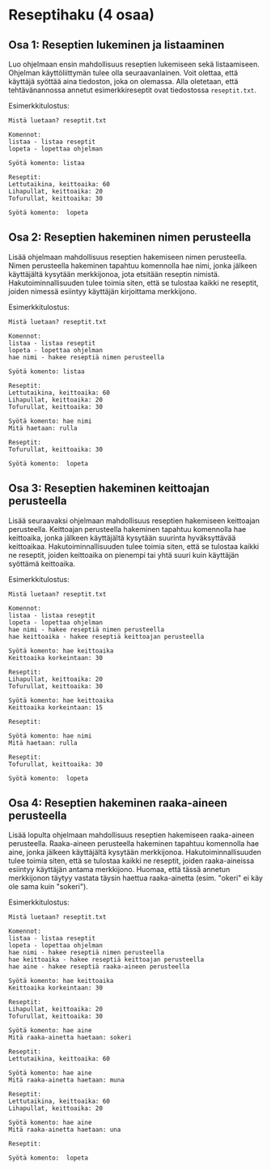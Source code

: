 # Reseptihaku (4 osaa)

## Osa 1: Reseptien lukeminen ja listaaminen

Luo ohjelmaan ensin mahdollisuus reseptien lukemiseen sekä listaamiseen. 
Ohjelman käyttöliittymän tulee olla seuraavanlainen. 
Voit olettaa, että käyttäjä syöttää aina tiedoston, 
joka on olemassa. Alla oletetaan, 
että tehtävänannossa annetut esimerkkireseptit ovat tiedostossa `reseptit.txt`.

Esimerkkitulostus:

```
Mistä luetaan? reseptit.txt

Komennot:
listaa - listaa reseptit
lopeta - lopettaa ohjelman

Syötä komento: listaa

Reseptit:
Lettutaikina, keittoaika: 60
Lihapullat, keittoaika: 20
Tofurullat, keittoaika: 30

Syötä komento:  lopeta
```

## Osa 2: Reseptien hakeminen nimen perusteella

Lisää ohjelmaan mahdollisuus reseptien hakemiseen nimen perusteella. 
Nimen perusteella hakeminen tapahtuu komennolla hae nimi, 
jonka jälkeen käyttäjältä kysytään merkkijonoa, jota etsitään reseptin nimistä. 
Hakutoiminnallisuuden tulee toimia siten, että se tulostaa kaikki ne reseptit, 
joiden nimessä esiintyy käyttäjän kirjoittama merkkijono.

Esimerkkitulostus:

```
Mistä luetaan? reseptit.txt

Komennot:
listaa - listaa reseptit
lopeta - lopettaa ohjelman
hae nimi - hakee reseptiä nimen perusteella

Syötä komento: listaa

Reseptit:
Lettutaikina, keittoaika: 60
Lihapullat, keittoaika: 20
Tofurullat, keittoaika: 30

Syötä komento: hae nimi
Mitä haetaan: rulla

Reseptit:
Tofurullat, keittoaika: 30

Syötä komento:  lopeta
```

## Osa 3: Reseptien hakeminen keittoajan perusteella

Lisää seuraavaksi ohjelmaan mahdollisuus reseptien hakemiseen keittoajan perusteella. 
Keittoajan perusteella hakeminen tapahtuu komennolla hae keittoaika, 
jonka jälkeen käyttäjältä kysytään suurinta hyväksyttävää keittoaikaa. 
Hakutoiminnallisuuden tulee toimia siten, että se tulostaa kaikki ne reseptit, 
joiden keittoaika on pienempi tai yhtä suuri kuin käyttäjän syöttämä keittoaika.

Esimerkkitulostus:

```
Mistä luetaan? reseptit.txt

Komennot:
listaa - listaa reseptit
lopeta - lopettaa ohjelman
hae nimi - hakee reseptiä nimen perusteella
hae keittoaika - hakee reseptiä keittoajan perusteella

Syötä komento: hae keittoaika
Keittoaika korkeintaan: 30

Reseptit:
Lihapullat, keittoaika: 20
Tofurullat, keittoaika: 30

Syötä komento: hae keittoaika
Keittoaika korkeintaan: 15

Reseptit:

Syötä komento: hae nimi
Mitä haetaan: rulla

Reseptit:
Tofurullat, keittoaika: 30

Syötä komento:  lopeta
```

## Osa 4: Reseptien hakeminen raaka-aineen perusteella

Lisää lopulta ohjelmaan mahdollisuus reseptien hakemiseen raaka-aineen perusteella. 
Raaka-aineen perusteella hakeminen tapahtuu komennolla hae aine, 
jonka jälkeen käyttäjältä kysytään merkkijonoa. 
Hakutoiminnallisuuden tulee toimia siten, 
että se tulostaa kaikki ne reseptit, joiden raaka-aineissa esiintyy käyttäjän antama merkkijono. 
Huomaa, että tässä annetun merkkijonon täytyy vastata täysin haettua raaka-ainetta (esim. "okeri" ei käy ole sama kuin "sokeri").

Esimerkkitulostus:

```
Mistä luetaan? reseptit.txt

Komennot:
listaa - listaa reseptit
lopeta - lopettaa ohjelman
hae nimi - hakee reseptiä nimen perusteella
hae keittoaika - hakee reseptiä keittoajan perusteella
hae aine - hakee reseptiä raaka-aineen perusteella

Syötä komento: hae keittoaika
Keittoaika korkeintaan: 30

Reseptit:
Lihapullat, keittoaika: 20
Tofurullat, keittoaika: 30

Syötä komento: hae aine
Mitä raaka-ainetta haetaan: sokeri

Reseptit:
Lettutaikina, keittoaika: 60

Syötä komento: hae aine
Mitä raaka-ainetta haetaan: muna

Reseptit:
Lettutaikina, keittoaika: 60
Lihapullat, keittoaika: 20

Syötä komento: hae aine
Mitä raaka-ainetta haetaan: una

Reseptit:

Syötä komento:  lopeta
```
